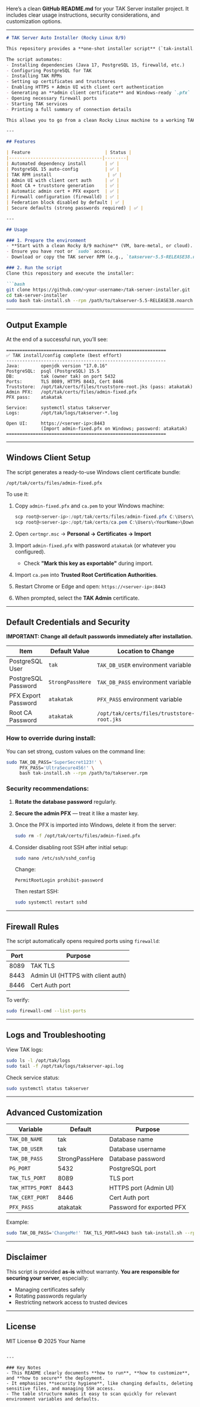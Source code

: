 Here’s a clean **GitHub README.md** for your TAK Server installer project.
It includes clear usage instructions, security considerations, and customization options.

---

````markdown
# TAK Server Auto Installer (Rocky Linux 8/9)

This repository provides a **one-shot installer script** (`tak-install.sh`) to fully set up a TAK (Tactical Assault Kit) server on **Rocky Linux 8/9**.

The script automates:
- Installing dependencies (Java 17, PostgreSQL 15, firewalld, etc.)
- Configuring PostgreSQL for TAK
- Installing TAK RPMs
- Setting up certificates and truststores
- Enabling HTTPS + Admin UI with client cert authentication
- Generating an **admin client certificate** and Windows-ready `.pfx`
- Opening necessary firewall ports
- Starting TAK services
- Printing a full summary of connection details

This allows you to go from a clean Rocky Linux machine to a working TAK server with **one command**.

---

## Features

| Feature                            | Status |
|-----------------------------------|--------|
| Automated dependency install       | ✅ |
| PostgreSQL 15 auto-config          | ✅ |
| TAK RPM install                     | ✅ |
| Admin UI with client cert auth     | ✅ |
| Root CA + truststore generation    | ✅ |
| Automatic admin cert + PFX export  | ✅ |
| Firewall configuration (firewalld) | ✅ |
| Federation block disabled by default | ✅ |
| Secure defaults (strong passwords required) | ✅ |

---

## Usage

### 1. Prepare the environment
- **Start with a clean Rocky 8/9 machine** (VM, bare-metal, or cloud).
- Ensure you have root or `sudo` access.
- Download or copy the TAK server RPM (e.g., `takserver-5.5-RELEASE38.noarch.rpm`) to the server.

### 2. Run the script
Clone this repository and execute the installer:

```bash
git clone https://github.com/<your-username>/tak-server-installer.git
cd tak-server-installer
sudo bash tak-install.sh --rpm /path/to/takserver-5.5-RELEASE38.noarch.rpm
````

---

## Output Example

At the end of a successful run, you’ll see:

```
============================================================
✅ TAK install/config complete (best effort)
------------------------------------------------------------
Java:        openjdk version "17.0.16"
PostgreSQL:  psql (PostgreSQL) 15.5
DB:          tak (owner tak) on port 5432
Ports:       TLS 8089, HTTPS 8443, Cert 8446
Truststore:  /opt/tak/certs/files/truststore-root.jks (pass: atakatak)
Admin PFX:   /opt/tak/certs/files/admin-fixed.pfx
PFX pass:    atakatak

Service:     systemctl status takserver
Logs:        /opt/tak/logs/takserver-*.log

Open UI:     https://<server-ip>:8443
             (Import admin-fixed.pfx on Windows; password: atakatak)
============================================================
```

---

## Windows Client Setup

The script generates a ready-to-use Windows client certificate bundle:

```
/opt/tak/certs/files/admin-fixed.pfx
```

To use it:

1. Copy `admin-fixed.pfx` and `ca.pem` to your Windows machine:

   ```powershell
   scp root@<server-ip>:/opt/tak/certs/files/admin-fixed.pfx C:\Users\<YourName>\Downloads\
   scp root@<server-ip>:/opt/tak/certs/ca.pem C:\Users\<YourName>\Downloads\
   ```
2. Open `certmgr.msc` → **Personal → Certificates → Import**
3. Import `admin-fixed.pfx` with password `atakatak` (or whatever you configured).

   * Check **"Mark this key as exportable"** during import.
4. Import `ca.pem` into **Trusted Root Certification Authorities**.
5. Restart Chrome or Edge and open:
   `https://<server-ip>:8443`
6. When prompted, select the **TAK Admin** certificate.

---

## Default Credentials and Security

**IMPORTANT: Change all default passwords immediately after installation.**

| Item                | Default Value    | Location to Change                         |
| ------------------- | ---------------- | ------------------------------------------ |
| PostgreSQL User     | `tak`            | `TAK_DB_USER` environment variable         |
| PostgreSQL Password | `StrongPassHere` | `TAK_DB_PASS` environment variable         |
| PFX Export Password | `atakatak`       | `PFX_PASS` environment variable            |
| Root CA Password    | `atakatak`       | `/opt/tak/certs/files/truststore-root.jks` |

### How to override during install:

You can set strong, custom values on the command line:

```bash
sudo TAK_DB_PASS='SuperSecret123!' \
     PFX_PASS='UltraSecure456!' \
     bash tak-install.sh --rpm /path/to/takserver.rpm
```

### Security recommendations:

1. **Rotate the database password** regularly.
2. **Secure the admin PFX** — treat it like a master key.
3. Once the PFX is imported into Windows, delete it from the server:

   ```bash
   sudo rm -f /opt/tak/certs/files/admin-fixed.pfx
   ```
4. Consider disabling root SSH after initial setup:

   ```bash
   sudo nano /etc/ssh/sshd_config
   ```

   Change:

   ```
   PermitRootLogin prohibit-password
   ```

   Then restart SSH:

   ```bash
   sudo systemctl restart sshd
   ```

---

## Firewall Rules

The script automatically opens required ports using `firewalld`:

| Port | Purpose                           |
| ---- | --------------------------------- |
| 8089 | TAK TLS                           |
| 8443 | Admin UI (HTTPS with client auth) |
| 8446 | Cert Auth port                    |

To verify:

```bash
sudo firewall-cmd --list-ports
```

---

## Logs and Troubleshooting

View TAK logs:

```bash
sudo ls -l /opt/tak/logs
sudo tail -f /opt/tak/logs/takserver-api.log
```

Check service status:

```bash
sudo systemctl status takserver
```

---

## Advanced Customization

| Variable         | Default        | Purpose                   |
| ---------------- | -------------- | ------------------------- |
| `TAK_DB_NAME`    | tak            | Database name             |
| `TAK_DB_USER`    | tak            | Database username         |
| `TAK_DB_PASS`    | StrongPassHere | Database password         |
| `PG_PORT`        | 5432           | PostgreSQL port           |
| `TAK_TLS_PORT`   | 8089           | TLS port                  |
| `TAK_HTTPS_PORT` | 8443           | HTTPS port (Admin UI)     |
| `TAK_CERT_PORT`  | 8446           | Cert Auth port            |
| `PFX_PASS`       | atakatak       | Password for exported PFX |

Example:

```bash
sudo TAK_DB_PASS='ChangeMe!' TAK_TLS_PORT=9443 bash tak-install.sh --rpm takserver.rpm
```

---

## Disclaimer

This script is provided **as-is** without warranty.
**You are responsible for securing your server**, especially:

* Managing certificates safely
* Rotating passwords regularly
* Restricting network access to trusted devices

---

## License

MIT License © 2025 Your Name

```

---

### Key Notes
- This README clearly documents **how to run**, **how to customize**, and **how to secure** the deployment.
- It emphasizes **security hygiene**, like changing defaults, deleting sensitive files, and managing SSH access.
- The table structure makes it easy to scan quickly for relevant environment variables and defaults.
```
